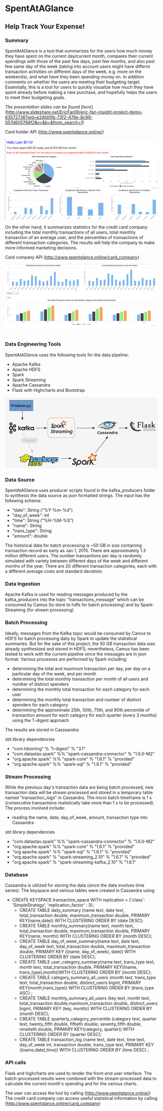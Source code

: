 # SpentAtAGlance
## Help Track Your Expense!

### Summary
SpentAtAGlance is a tool that summarizes for the users how much money they have spent on the current day/current month, compares their current spendings with those of the past few days, past few months, and also past few same day of the week (taking into account users might have differnt transaction activities on different days of the week, e.g. more on the weekends), and what have they been spending money on.  In addition comments on whether the users are meeting their budgeting target.  Essentially, this is a tool for users to quickly visualize how much they have spent already before making a new purchase, and hopefully helps the users to meet their budgeting goals.

*The presentation slides can be found* [*here*] (http://www.slideshare.net/EricFan19/eric-fan-insight-project-demo-63572736?qid=e24fd0fb-73f2-476e-8c99-057d605768f2&v=&b=&from_search=1)

Card holder API (http://www.spentglance.online/)

<p align="center">
  <img src="/images/SpentAtAGlance_screenshot1.png" >
</p>

On the other hand, it summarizes statistics for the credit card company including the total monthly transactions of all users, total monthly transaction of an average user, and the percentiles of transactions of different transaction categories.  The results will help the company to make more informed marketing decisions.

Card company API (http://www.spentglance.online/card_company)

<p align="center">
  <img src="/images/SpentAtAGlance_screenshot2.png" />
</p>

### Data Engineering Tools
SpentAtAGlance uses the following tools for the data pipeline:

- Apache Kafka
- Apache HDFS
- Spark
- Spark Streaming
- Apache Cassandra
- Flask with Highcharts and Bootstrap

<p align="center">
  <img src="/images/data_pipeline.png" width="550"/>
</p>

### Data Source
SpentAtAGlance uses producer scripts found in the kafka_producers folder to synthesis the data source as json formatted strings. The input has the following schema:

- "date": String      ("%Y-%m-%d")
- "day_of_week": int
- "time": String      ("%H-%M-%S")
- "name": String
- "trans_type": String
- "amount": double

The historical data for batch processing is ~50 GB in size containing transaction record as early as Jan 1, 2015.  There are approximately 1.3 million different users.  The number transactions per day is randomly simulated with variety between different days of the week and different months of the year.  There are 20 different transaction categories, each with a different average costs and standard deviation.  

### Data Ingestion
Apache Kafka is used for reading messages produced by the kafka_producers into the topic "transactions_message" which can be consumed by Camus (to store to hdfs for batch processing) and by Spark-Streaming (for stream processing)

### Batch Processing
Ideally, messages from the Kafka topic would be consumed by Camus to HDFS for batch processing daily by Spark to update the statistical summaries.  But for the sake of this project, the 50 GB transaction data was already synthesized and stored in HDFS; nevertheless, Camus has been tested to work with the current pipeline since the messages are in json format.
Various processes are performed by Spark including:

- determining the total and maximum transaction per day, per day on a particular day of the week, and per month
- determining the total monthly transaction per month of all users and number of distinct spenders
- determining the monthly total transaction for each category for each user
- determining the monthly total transaction and number of distinct spenders for each category
- determining the approximate 25th, 50th, 75th, and 90th percentile of transaction amount for each category for each quarter (every 3 months) using the T-digest approach

The results are stored in Casssandra

sbt library dependencies

- "com.tdunning" % "t-digest" % "3.1"
- "com.datastax.spark" %% "spark-cassandra-connector" % "1.6.0-M2"
- "org.apache.spark" %% "spark-core" % "1.6.1" % "provided"
- "org.apache.spark" %% "spark-sql" % "1.6.1" % "provided"


### Stream Processing
While the previous day's transaction data are being batch processed, new transaction data will be stream processed and stored in a temporary table named "transaction_logs" in Cassandra.  The micro batch timeframe is 1 s (consecutive transactions realistically take more than 1 s to be processed).  The process involved include:

- reading the name, date, day_of_week, amount, transaction type into Cassandra

sbt library dependencies

- "com.datastax.spark" %% "spark-cassandra-connector" % "1.6.0-M2"
- "org.apache.spark" %% "spark-core" % "1.6.1" % "provided"
- "org.apache.spark" %% "spark-sql" % "1.6.1" % "provided"
- "org.apache.spark" % "spark-streaming_2.10" % "1.6.1" % "provided"
- "org.apache.spark" % "spark-streaming-kafka_2.10" % "1.6.1"


### Database
Cassandra is utilized for storing the data (since the data involves time series).  The keyspace and various tables were created in Cassandra using:

- CREATE KEYSPACE transaction_space WITH replication = {'class': 'SimpleStrategy', 'replication_factor' : 3};
  - CREATE TABLE daily_summary (name text, date text, total_transaction double, maximum_transaction double, PRIMARY KEY(name,date)) WITH CLUSTERING ORDER BY (date DESC);
  - CREATE TABLE monthly_summary(name text, month text, total_transaction double, maximum_transaction double, PRIMARY KEY(name, month)) WITH CLUSTERING ORDER BY (month DESC);
  - CREATE TABLE day_of_week_summary(name text, date text, day_of_week text, total_transaction double, maximum_transaction double, PRIMARY KEY ((name, day_of_week), date)) WITH CLUSTERING ORDER BY (date DESC);
  - CREATE TABLE user_category_summary(name text, trans_type text, month text, total_transaction double, PRIMARY KEY((name, trans_type),month))WITH CLUSTERING ORDER BY (month DESC);
  - CREATE TABLE category_summary_all_users (month text, trans_type text, total_transaction double, distinct_users bigint, PRIMARY KEY(month,trans_type)) WITH CLUSTERING ORDER BY (trans_type ASC) ;
  - CREATE TABLE monthly_summary_all_users (key text, month text, total_transaction double,maximum_transaction double, distinct_users bigint, PRIMARY KEY (key, month)) WITH CLUSTERING ORDER BY (month DESC);
  - CREATE TABLE quarterly_category_percentile (category text, quarter text, twenty_fifth double, fiftieth double, seventy_fifth double, ninetieth double, PRIMARY KEY(category, quarter)) WITH CLUSTERING ORDER BY (quarter DESC);
  - CREATE TABLE transaction_log (name text, date text, time text, day_of_week int, transaction double, trans_type text, PRIMARY KEY ((name,date),time)) WITH CLUSTERING ORDER BY (time DESC) ;

### API calls
Flask and highcharts are used to render the front-end user interface.  The batch-processed results were combined with the stream-processed data to calculate the current month's spending and for the various charts.

The user can access the tool by calling (http://www.spentglance.online/)
The credit card company can access useful statistical information by calling (http://www.spentglance.online/card_company)





